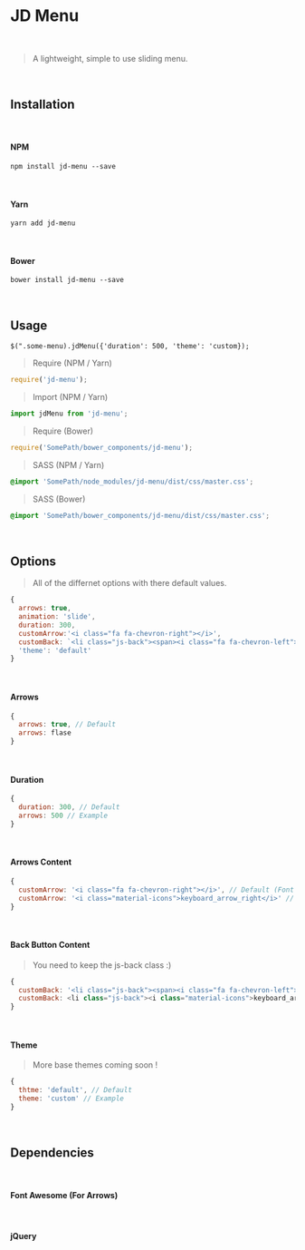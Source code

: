 
# JD Menu

<br>

> A lightweight, simple to use sliding menu.

<br>

## Installation

<br>

#### NPM

```
npm install jd-menu --save
```

<br>

#### Yarn

```
yarn add jd-menu
```

<br>

#### Bower
```
bower install jd-menu --save
```

<br>

## Usage 

```
$(".some-menu).jdMenu({'duration': 500, 'theme': 'custom});
```

> Require (NPM / Yarn)

```javascript
require('jd-menu');
```

> Import (NPM / Yarn)

```javascript
import jdMenu from 'jd-menu';
```

> Require (Bower)

```javascript
require('SomePath/bower_components/jd-menu');
```

> SASS (NPM / Yarn)

```css
@import 'SomePath/node_modules/jd-menu/dist/css/master.css';
```
> SASS (Bower)

```css
@import 'SomePath/bower_components/jd-menu/dist/css/master.css';
```

<br>

## Options

> All of the differnet options with there default values.

```javascript
{    
  arrows: true,
  animation: 'slide',
  duration: 300,
  customArrow:'<i class="fa fa-chevron-right"></i>',
  customBack: `<li class="js-back"><span><i class="fa fa-chevron-left"></i> Back</span></li>`,
  'theme': 'default'    
}
```
 
<br>

#### Arrows

```javascript
{
  arrows: true, // Default
  arrows: flase
}
```

<br>

#### Duration

```javascript
{
  duration: 300, // Default
  arrows: 500 // Example
}
```

<br>

#### Arrows Content

```javascript
{
  customArrow: '<i class="fa fa-chevron-right"></i>', // Default (Font Awesome)
  customArrow: '<i class="material-icons">keyboard_arrow_right</i>' // Example (Material Icons)
}
```

<br>

#### Back Button Content

> You need to keep the js-back class :)

```javascript
{
  customBack: '<li class="js-back"><span><i class="fa fa-chevron-left"></i> Back</span></li>', // Default
  customBack: <li class="js-back"><i class="material-icons">keyboard_arrow_left</i></li> // Example
}
```

<br>

#### Theme

> More base themes coming soon !

```javascript
{
  thtme: 'default', // Default
  theme: 'custom' // Example
}
```

<br>

## Dependencies

<br>

#### Font Awesome (For Arrows)

<br>

#### jQuery